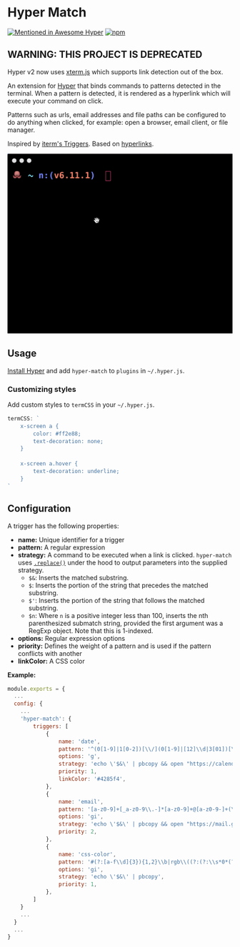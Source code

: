 # Hyper Match

[![Mentioned in Awesome Hyper](https://awesome.re/mentioned-badge.svg)](https://github.com/bnb/awesome-hyper)
[![npm](https://img.shields.io/npm/dm/hyper-match.svg?label=DL)](https://www.npmjs.com/package/hyper-match)

## WARNING: THIS PROJECT IS DEPRECATED
Hyper v2 now uses [xterm.js](https://github.com/xtermjs/xterm.js) which supports link detection out of the box.

An extension for [Hyper](https://hyper.is) that binds commands to patterns detected in the terminal. When a pattern is detected, it is rendered as a hyperlink which will execute your command on click. 

Patterns such as urls, email addresses and file paths can be configured to do anything when clicked, for example: open a browser, email client, or file manager. 

Inspired by [iterm's Triggers](https://www.iterm2.com/documentation-triggers.html).
Based on [hyperlinks](https://github.com/zeit/hyperlinks).

![Demo](assets/demo.gif)

## Usage

[Install Hyper](https://hyper.is/#installation) and add `hyper-match` to `plugins` in `~/.hyper.js`.

### Customizing styles

Add custom styles to `termCSS` in your `~/.hyper.js`.

``` javascript
termCSS: `
    x-screen a {
        color: #ff2e88;
        text-decoration: none;
    }

    x-screen a.hover {
        text-decoration: underline;
    }
`
```

## Configuration
A trigger has the following properties:
- **name:** Unique identifier for a trigger
- **pattern:** A regular expression
- **strategy:** A command to be executed when a link is clicked. `hyper-match` uses [`.replace()`](https://developer.mozilla.org/en-US/docs/Web/JavaScript/Reference/Global_Objects/String/replace) under the hood to output parameters into the supplied strategy.
    - `$&`: Inserts the matched substring.
    - `$`: Inserts the portion of the string that precedes the matched substring.
    - `$'`: Inserts the portion of the string that follows the matched substring.
    - `$n`: Where `n` is a positive integer less than 100, inserts the nth parenthesized submatch string, provided the first argument was a RegExp object. Note that this is 1-indexed.
- **options:** Regular expression options
- **priority:** Defines the weight of a pattern and is used if the pattern conflicts with another
- **linkColor:** A CSS color

**Example:**

``` javascript
module.exports = {
  ...
  config: {
    ...
    'hyper-match': {
        triggers: [
            {
                name: 'date',
                pattern: '^(0[1-9]|1[0-2])[\\/](0[1-9]|[12]\\d|3[01])[\\/](19|20)\\d{2}$',
                options: 'g',
                strategy: 'echo \'$&\' | pbcopy && open "https://calendar.google.com"',
                priority: 1,
                linkColor: '#4285f4',
            },
            {
                name: 'email',
                pattern: '[a-z0-9]+[_a-z0-9\\.-]*[a-z0-9]+@[a-z0-9-]+(\\.[a-z0-9-]+)*(\\.[a-z]{2,4})',
                options: 'gi',
                strategy: 'echo \'$&\' | pbcopy && open "https://mail.google.com"',
                priority: 2,
            },
            {
                name: 'css-color',
                pattern: '#(?:[a-f\\d]{3}){1,2}\\b|rgb\\((?:(?:\\s*0*(?:25[0-5]|2[0-4]\\d|1?\\d?\\d)\\s*,){2}\\s*0*(?:25[0-5]|2[0-4]\\d|1?\\d?\\d)|\\s*0*(?:100(?:\\.0+)?|\\d?\\d(?:\\.\\d+)?)%(?:\\s*,\\s*0*(?:100(?:\\.0+)?|\\d?\\d(?:\\.\\d+)?)%){2})\\s*\\)|hsl\\(\\s*0*(?:360|3[0-5]\\d|[12]?\\d?\\d)\\s*(?:,\\s*0*(?:100(?:\\.0+)?|\\d?\\d(?:\\.\\d+)?)%\\s*){2}\\)|(?:rgba\\((?:(?:\\s*0*(?:25[0-5]|2[0-4]\\d|1?\\d?\\d)\\s*,){3}|(?:\\s*0*(?:100(?:\\.0+)?|\\d?\\d(?:\\.\\d+)?)%\\s*,){3})|hsla\\(\\s*0*(?:360|3[0-5]\\d|[12]?\\d?\\d)\\s*(?:,\\s*0*(?:100(?:\\.0+)?|\\d?\\d(?:\\.\\d+)?)%\\s*){2},)\\s*0*(?:1|0(?:\\.\\d+)?)\\s*\\)',
                options: 'gi',
                strategy: 'echo \'$&\' | pbcopy',
                priority: 1,
            },
        ]
    }
    ...
  }
  ...
}
```
